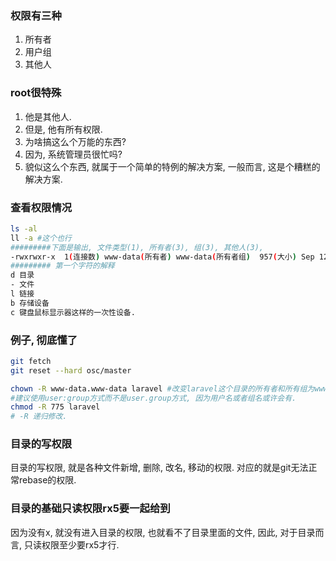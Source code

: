 ### 权限有三种

1. 所有者
2. 用户组
3. 其他人

### root很特殊

1. 他是其他人.
2. 但是, 他有所有权限.
3. 为啥搞这么个万能的东西?
4. 因为, 系统管理员很忙吗?
5. 貌似这么个东西, 就属于一个简单的特例的解决方案, 一般而言, 这是个糟糕的解决方案.

### 查看权限情况

```sh
ls -al
ll -a #这个也行
#########下面是输出, 文件类型(1), 所有者(3), 组(3), 其他人(3),
-rwxrwxr-x  1(连接数) www-data(所有者) www-data(所有者组)  957(大小) Sep 12 17:49(最后修改时间) opensearch_desc.php5
######### 第一个字符的解释
d 目录
- 文件
l 链接
b 存储设备
c 键盘鼠标显示器这样的一次性设备.
```

### 例子, 彻底懂了

```sh
git fetch  
git reset --hard osc/master

chown -R www-data.www-data laravel #改变laravel这个目录的所有者和所有组为www-data组的www-data账号.
#建议使用user:group方式而不是user.group方式, 因为用户名或者组名或许会有.
chmod -R 775 laravel
# -R 递归修改.
```

### 目录的写权限

目录的写权限, 就是各种文件新增, 删除, 改名, 移动的权限.
对应的就是git无法正常rebase的权限.

### 目录的基础只读权限rx5要一起给到

因为没有x, 就没有进入目录的权限, 也就看不了目录里面的文件, 因此, 对于目录而言, 只读权限至少要rx5才行.